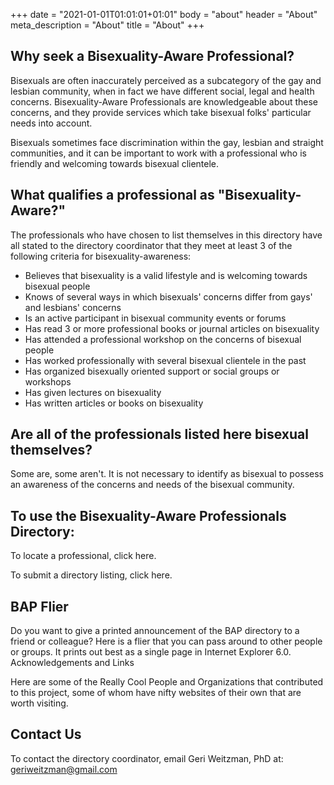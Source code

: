 +++
date = "2021-01-01T01:01:01+01:01"
body = "about"
header = "About"
meta_description = "About"
title = "About"
+++

## Why seek a Bisexuality-Aware Professional?

Bisexuals are often inaccurately perceived as a subcategory of the gay and lesbian community, when in fact we have different social, legal and health concerns. Bisexuality-Aware Professionals are knowledgeable about these concerns, and they provide services which take bisexual folks' particular needs into account.

Bisexuals sometimes face discrimination within the gay, lesbian and straight communities, and it can be important to work with a professional who is friendly and welcoming towards bisexual clientele.

## What qualifies a professional as "Bisexuality-Aware?"

The professionals who have chosen to list themselves in this directory have all stated to the directory coordinator that they meet at least 3 of the following criteria for bisexuality-awareness:

- Believes that bisexuality is a valid lifestyle and is welcoming towards bisexual people
- Knows of several ways in which bisexuals' concerns differ from gays' and lesbians' concerns
- Is an active participant in bisexual community events or forums
- Has read 3 or more professional books or journal articles on bisexuality
- Has attended a professional workshop on the concerns of bisexual people
- Has worked professionally with several bisexual clientele in the past
- Has organized bisexually oriented support or social groups or workshops
- Has given lectures on bisexuality
- Has written articles or books on bisexuality

## Are all of the professionals listed here bisexual themselves?

Some are, some aren't. It is not necessary to identify as bisexual to possess an awareness of the concerns and needs of the bisexual community.

## To use the Bisexuality-Aware Professionals Directory:

To locate a professional, click here.

To submit a directory listing, click here.


## BAP Flier

Do you want to give a printed announcement of the BAP directory to a friend or colleague? Here is a flier that you can pass around to other people or groups. It prints out best as a single page in Internet Explorer 6.0.
Acknowledgements and Links

Here are some of the Really Cool People and Organizations that contributed to this project,
some of whom have nifty websites of their own that are worth visiting.

## Contact Us

To contact the directory coordinator, email Geri Weitzman, PhD at: geriweitzman@gmail.com




